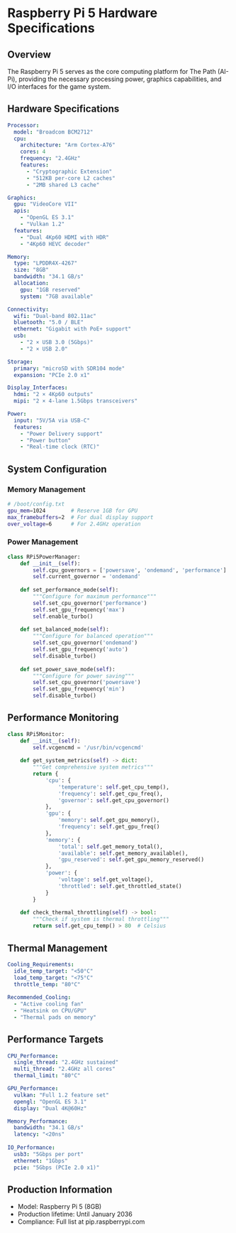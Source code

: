 # Raspberry Pi 5 Hardware Specifications

## Overview

The Raspberry Pi 5 serves as the core computing platform for The Path (AI-Pi), providing the necessary processing power, graphics capabilities, and I/O interfaces for the game system.

## Hardware Specifications

```yaml
Processor:
  model: "Broadcom BCM2712"
  cpu:
    architecture: "Arm Cortex-A76"
    cores: 4
    frequency: "2.4GHz"
    features:
      - "Cryptographic Extension"
      - "512KB per-core L2 caches"
      - "2MB shared L3 cache"

Graphics:
  gpu: "VideoCore VII"
  apis:
    - "OpenGL ES 3.1"
    - "Vulkan 1.2"
  features:
    - "Dual 4Kp60 HDMI with HDR"
    - "4Kp60 HEVC decoder"

Memory:
  type: "LPDDR4X-4267"
  size: "8GB"
  bandwidth: "34.1 GB/s"
  allocation:
    gpu: "1GB reserved"
    system: "7GB available"

Connectivity:
  wifi: "Dual-band 802.11ac"
  bluetooth: "5.0 / BLE"
  ethernet: "Gigabit with PoE+ support"
  usb:
    - "2 × USB 3.0 (5Gbps)"
    - "2 × USB 2.0"

Storage:
  primary: "microSD with SDR104 mode"
  expansion: "PCIe 2.0 x1"

Display_Interfaces:
  hdmi: "2 × 4Kp60 outputs"
  mipi: "2 × 4-lane 1.5Gbps transceivers"

Power:
  input: "5V/5A via USB-C"
  features:
    - "Power Delivery support"
    - "Power button"
    - "Real-time clock (RTC)"
```

## System Configuration

### Memory Management
```bash
# /boot/config.txt
gpu_mem=1024        # Reserve 1GB for GPU
max_framebuffers=2  # For dual display support
over_voltage=6      # For 2.4GHz operation
```

### Power Management
```python
class RPi5PowerManager:
    def __init__(self):
        self.cpu_governors = ['powersave', 'ondemand', 'performance']
        self.current_governor = 'ondemand'
    
    def set_performance_mode(self):
        """Configure for maximum performance"""
        self.set_cpu_governor('performance')
        self.set_gpu_frequency('max')
        self.enable_turbo()
    
    def set_balanced_mode(self):
        """Configure for balanced operation"""
        self.set_cpu_governor('ondemand')
        self.set_gpu_frequency('auto')
        self.disable_turbo()
    
    def set_power_save_mode(self):
        """Configure for power saving"""
        self.set_cpu_governor('powersave')
        self.set_gpu_frequency('min')
        self.disable_turbo()
```

## Performance Monitoring

```python
class RPi5Monitor:
    def __init__(self):
        self.vcgencmd = '/usr/bin/vcgencmd'
    
    def get_system_metrics(self) -> dict:
        """Get comprehensive system metrics"""
        return {
            'cpu': {
                'temperature': self.get_cpu_temp(),
                'frequency': self.get_cpu_freq(),
                'governor': self.get_cpu_governor()
            },
            'gpu': {
                'memory': self.get_gpu_memory(),
                'frequency': self.get_gpu_freq()
            },
            'memory': {
                'total': self.get_memory_total(),
                'available': self.get_memory_available(),
                'gpu_reserved': self.get_gpu_memory_reserved()
            },
            'power': {
                'voltage': self.get_voltage(),
                'throttled': self.get_throttled_state()
            }
        }
    
    def check_thermal_throttling(self) -> bool:
        """Check if system is thermal throttling"""
        return self.get_cpu_temp() > 80  # Celsius
```

## Thermal Management

```yaml
Cooling_Requirements:
  idle_temp_target: "<50°C"
  load_temp_target: "<75°C"
  throttle_temp: "80°C"
  
Recommended_Cooling:
  - "Active cooling fan"
  - "Heatsink on CPU/GPU"
  - "Thermal pads on memory"
```

## Performance Targets

```yaml
CPU_Performance:
  single_thread: "2.4GHz sustained"
  multi_thread: "2.4GHz all cores"
  thermal_limit: "80°C"

GPU_Performance:
  vulkan: "Full 1.2 feature set"
  opengl: "OpenGL ES 3.1"
  display: "Dual 4K@60Hz"

Memory_Performance:
  bandwidth: "34.1 GB/s"
  latency: "<20ns"
  
IO_Performance:
  usb3: "5Gbps per port"
  ethernet: "1Gbps"
  pcie: "5Gbps (PCIe 2.0 x1)"
```

## Production Information
- Model: Raspberry Pi 5 (8GB)
- Production lifetime: Until January 2036
- Compliance: Full list at pip.raspberrypi.com
